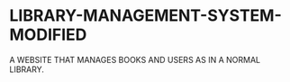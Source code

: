 # LIBRARY-MANAGEMENT-SYSTEM-MODIFIED
A WEBSITE THAT MANAGES BOOKS AND USERS AS IN A NORMAL LIBRARY.
